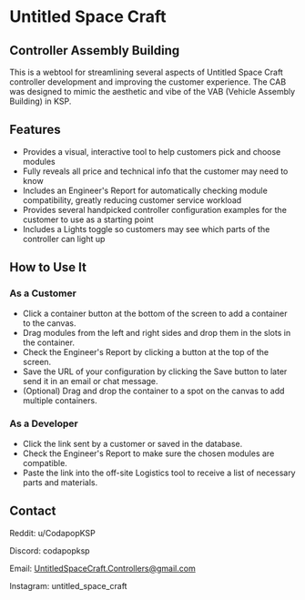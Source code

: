 # Untitled Space Craft
## Controller Assembly Building

This is a webtool for streamlining several aspects of Untitled Space Craft controller development and improving the customer experience. The CAB was designed to mimic the aesthetic and vibe of the VAB (Vehicle Assembly Building) in KSP.


## Features

* Provides a visual, interactive tool to help customers pick and choose modules
* Fully reveals all price and technical info that the customer may need to know
* Includes an Engineer's Report for automatically checking module compatibility, greatly reducing customer service workload
* Provides several handpicked controller configuration examples for the customer to use as a starting point
* Includes a Lights toggle so customers may see which parts of the controller can light up


## How to Use It
### As a Customer

* Click a container button at the bottom of the screen to add a container to the canvas.
* Drag modules from the left and right sides and drop them in the slots in the container.
* Check the Engineer's Report by clicking a button at the top of the screen.
* Save the URL of your configuration by clicking the Save button to later send it in an email or chat message.
* (Optional) Drag and drop the container to a spot on the canvas to add multiple containers.

### As a Developer

* Click the link sent by a customer or saved in the database.
* Check the Engineer's Report to make sure the chosen modules are compatible.
* Paste the link into the off-site Logistics tool to receive a list of necessary parts and materials.


## Contact

Reddit: u/CodapopKSP

Discord: codapopksp

Email: UntitledSpaceCraft.Controllers@gmail.com

Instagram: untitled_space_craft